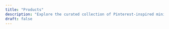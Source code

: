 ```yaml
---
title: "Products"
description: "Explore the curated collection of Pinterest-inspired minimal jewelry by Goyna & Pin. Celebrate yourself with timeless elegance."
draft: false
---
```

